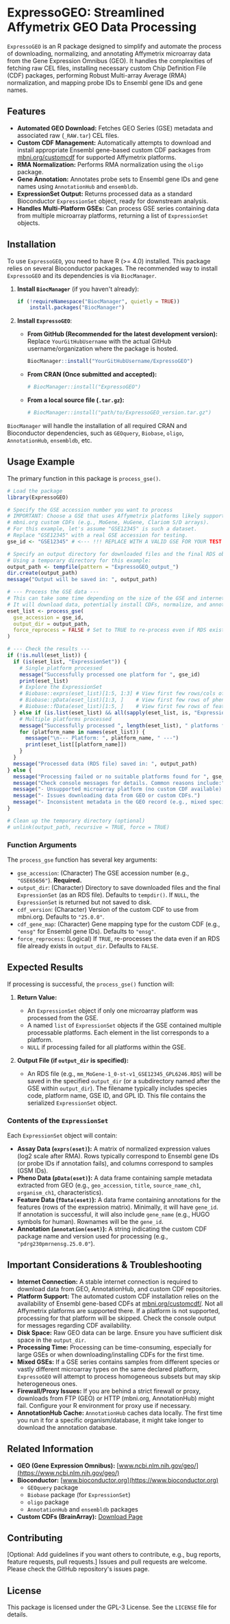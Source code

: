 # ExpressoGEO: Streamlined Affymetrix GEO Data Processing

`ExpressoGEO` is an R package designed to simplify and automate the process of downloading, normalizing, and annotating Affymetrix microarray data from the Gene Expression Omnibus (GEO). It handles the complexities of fetching raw CEL files, installing necessary custom Chip Definition File (CDF) packages, performing Robust Multi-array Average (RMA) normalization, and mapping probe IDs to Ensembl gene IDs and gene names.

## Features

*   **Automated GEO Download:** Fetches GEO Series (GSE) metadata and associated raw (`_RAW.tar`) CEL files.
*   **Custom CDF Management:** Automatically attempts to download and install appropriate Ensembl gene-based custom CDF packages from [mbni.org/customcdf](http://mbni.org/customcdf/) for supported Affymetrix platforms.
*   **RMA Normalization:** Performs RMA normalization using the `oligo` package.
*   **Gene Annotation:** Annotates probe sets to Ensembl gene IDs and gene names using `AnnotationHub` and `ensembldb`.
*   **ExpressionSet Output:** Returns processed data as a standard Bioconductor `ExpressionSet` object, ready for downstream analysis.
*   **Handles Multi-Platform GSEs:** Can process GSE series containing data from multiple microarray platforms, returning a list of `ExpressionSet` objects.

## Installation

To use `ExpressoGEO`, you need to have R (>= 4.0) installed. This package relies on several Bioconductor packages. The recommended way to install `ExpressoGEO` and its dependencies is via `BiocManager`.

1.  **Install `BiocManager`** (if you haven't already):
    ```R
    if (!requireNamespace("BiocManager", quietly = TRUE))
        install.packages("BiocManager")
    ```

2.  **Install `ExpressoGEO`**:

    *   **From GitHub (Recommended for the latest development version):**
        Replace `YourGitHubUsername` with the actual GitHub username/organization where the package is hosted.
        ```R
        BiocManager::install("YourGitHubUsername/ExpressoGEO")
        ```
    *   **From CRAN (Once submitted and accepted):**
        ```R
        # BiocManager::install("ExpressoGEO")
        ```
    *   **From a local source file (`.tar.gz`):**
        ```R
        # BiocManager::install("path/to/ExpressoGEO_version.tar.gz")
        ```

`BiocManager` will handle the installation of all required CRAN and Bioconductor dependencies, such as `GEOquery`, `Biobase`, `oligo`, `AnnotationHub`, `ensembldb`, etc.

## Usage Example

The primary function in this package is `process_gse()`.

```R
# Load the package
library(ExpressoGEO)

# Specify the GSE accession number you want to process
# IMPORTANT: Choose a GSE that uses Affymetrix platforms likely supported by
# mbni.org custom CDFs (e.g., MoGene, HuGene, Clariom S/D arrays).
# For this example, let's assume "GSE12345" is such a dataset.
# Replace "GSE12345" with a real GSE accession for testing.
gse_id <- "GSE12345" # <--- !!! REPLACE WITH A VALID GSE FOR YOUR TEST !!!

# Specify an output directory for downloaded files and the final RDS object
# Using a temporary directory for this example:
output_path <- tempfile(pattern = "ExpressoGEO_output_")
dir.create(output_path)
message("Output will be saved in: ", output_path)

# --- Process the GSE data ---
# This can take some time depending on the size of the GSE and internet speed.
# It will download data, potentially install CDFs, normalize, and annotate.
eset_list <- process_gse(
  gse_accession = gse_id,
  output_dir = output_path,
  force_reprocess = FALSE # Set to TRUE to re-process even if RDS exists
)

# --- Check the results ---
if (!is.null(eset_list)) {
  if (is(eset_list, "ExpressionSet")) {
    # Single platform processed
    message("Successfully processed one platform for ", gse_id)
    print(eset_list)
    # Explore the ExpressionSet
    # Biobase::exprs(eset_list)[1:5, 1:3] # View first few rows/cols of expression data
    # Biobase::pData(eset_list)[1:3, ]    # View first few rows of phenotype data
    # Biobase::fData(eset_list)[1:5, ]    # View first few rows of feature data
  } else if (is.list(eset_list) && all(sapply(eset_list, is, "ExpressionSet"))) {
    # Multiple platforms processed
    message("Successfully processed ", length(eset_list), " platforms for ", gse_id)
    for (platform_name in names(eset_list)) {
      message("\n--- Platform: ", platform_name, " ---")
      print(eset_list[[platform_name]])
    }
  }
  message("Processed data (RDS file) saved in: ", output_path)
} else {
  message("Processing failed or no suitable platforms found for ", gse_id)
  message("Check console messages for details. Common reasons include:")
  message("- Unsupported microarray platform (no custom CDF available).")
  message("- Issues downloading data from GEO or custom CDFs.")
  message("- Inconsistent metadata in the GEO record (e.g., mixed species/platforms).")
}

# Clean up the temporary directory (optional)
# unlink(output_path, recursive = TRUE, force = TRUE)
```

### Function Arguments

The `process_gse` function has several key arguments:

*   `gse_accession`: (Character) The GSE accession number (e.g., `"GSE65656"`). **Required.**
*   `output_dir`: (Character) Directory to save downloaded files and the final `ExpressionSet` (as an RDS file). Defaults to `tempdir()`. If `NULL`, the `ExpressionSet` is returned but not saved to disk.
*   `cdf_version`: (Character) Version of the custom CDF to use from mbni.org. Defaults to `"25.0.0"`.
*   `cdf_gene_map`: (Character) Gene mapping type for the custom CDF (e.g., `"ensg"` for Ensembl gene IDs). Defaults to `"ensg"`.
*   `force_reprocess`: (Logical) If `TRUE`, re-processes the data even if an RDS file already exists in `output_dir`. Defaults to `FALSE`.

## Expected Results

If processing is successful, the `process_gse()` function will:

1.  **Return Value:**
    *   An `ExpressionSet` object if only one microarray platform was processed from the GSE.
    *   A named `list` of `ExpressionSet` objects if the GSE contained multiple processable platforms. Each element in the list corresponds to a platform.
    *   `NULL` if processing failed for all platforms within the GSE.

2.  **Output File (if `output_dir` is specified):**
    *   An RDS file (e.g., `mm_MoGene-1_0-st-v1_GSE12345_GPL6246.RDS`) will be saved in the specified `output_dir` (or a subdirectory named after the GSE within `output_dir`). The filename typically includes species code, platform name, GSE ID, and GPL ID. This file contains the serialized `ExpressionSet` object.

### Contents of the `ExpressionSet`

Each `ExpressionSet` object will contain:

*   **Assay Data (`exprs(eset)`):** A matrix of normalized expression values (log2 scale after RMA). Rows typically correspond to Ensembl gene IDs (or probe IDs if annotation fails), and columns correspond to samples (GSM IDs).
*   **Pheno Data (`pData(eset)`):** A data frame containing sample metadata extracted from GEO (e.g., `geo_accession`, `title`, `source_name_ch1`, `organism_ch1`, characteristics).
*   **Feature Data (`fData(eset)`):** A data frame containing annotations for the features (rows of the expression matrix). Minimally, it will have `gene_id`. If annotation is successful, it will also include `gene_name` (e.g., HUGO symbols for human). Rownames will be the `gene_id`.
*   **Annotation (`annotation(eset)`):** A string indicating the custom CDF package name and version used for processing (e.g., `"pdrg230pmrnensg.25.0.0"`).

## Important Considerations & Troubleshooting

*   **Internet Connection:** A stable internet connection is required to download data from GEO, AnnotationHub, and custom CDF repositories.
*   **Platform Support:** The automated custom CDF installation relies on the availability of Ensembl gene-based CDFs at [mbni.org/customcdf/](http://mbni.org/customcdf/). Not all Affymetrix platforms are supported there. If a platform is not supported, processing for that platform will be skipped. Check the console output for messages regarding CDF availability.
*   **Disk Space:** Raw GEO data can be large. Ensure you have sufficient disk space in the `output_dir`.
*   **Processing Time:** Processing can be time-consuming, especially for large GSEs or when downloading/installing CDFs for the first time.
*   **Mixed GSEs:** If a GSE series contains samples from different species or vastly different microarray types on the same declared platform, `ExpressoGEO` will attempt to process homogeneous subsets but may skip heterogeneous ones.
*   **Firewall/Proxy Issues:** If you are behind a strict firewall or proxy, downloads from FTP (GEO) or HTTP (mbni.org, AnnotationHub) might fail. Configure your R environment for proxy use if necessary.
*   **AnnotationHub Cache:** `AnnotationHub` caches data locally. The first time you run it for a specific organism/database, it might take longer to download the annotation database.

## Related Information

*   **GEO (Gene Expression Omnibus):** [www.ncbi.nlm.nih.gov/geo/](https://www.ncbi.nlm.nih.gov/geo/)
*   **Bioconductor:** [www.bioconductor.org](https://www.bioconductor.org)
    *   `GEOquery` package
    *   `Biobase` package (for `ExpressionSet`)
    *   `oligo` package
    *   `AnnotationHub` and `ensembldb` packages
*   **Custom CDFs (BrainArray):** [Download Page](http://brainarray.mbni.med.umich.edu/Brainarray/Database/CustomCDF/CDF_download.asp)

## Contributing

[Optional: Add guidelines if you want others to contribute, e.g., bug reports, feature requests, pull requests.]
Issues and pull requests are welcome. Please check the GitHub repository's issues page.

## License

This package is licensed under the GPL-3 License. See the `LICENSE` file for details.
